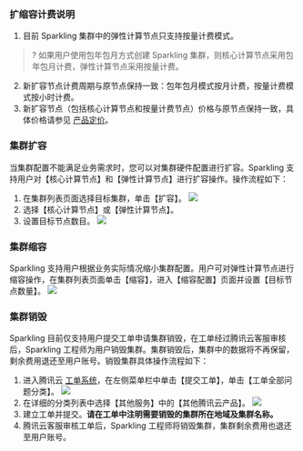 ### 扩缩容计费说明

1. 目前 Sparkling 集群中的弹性计算节点只支持按量计费模式。
>? 如果用户使用包年包月方式创建 Sparkling 集群，则核心计算节点采用包年包月计费，弹性计算节点采用按量计费。
2. 新扩容节点计费周期与原节点保持一致：包年包月模式按月计费，按量计费模式按小时计费。
3. 新扩容节点（包括核心计算节点和按量计费节点）价格与原节点保持一致，具体价格请参见 [产品定价](https://cloud.tencent.com/document/product/1002/37964)。
 
### 集群扩容
当集群配置不能满足业务需求时，您可以对集群硬件配置进行扩容。Sparkling 支持用户对【核心计算节点】和【弹性计算节点】进行扩容操作。操作流程如下：
1. 在集群列表页面选择目标集群，单击【扩容】。
![](https://main.qcloudimg.com/raw/a81c84b9e706fa19770b9bbc52b97772.jpg)
2. 选择【核心计算节点】或【弹性计算节点】。
3. 设置目标节点数目。
![](https://main.qcloudimg.com/raw/b7d252b8687f732ed0cc3182f5ba97b3.png)

### 集群缩容
Sparkling 支持用户根据业务实际情况缩小集群配置。用户可对弹性计算节点进行缩容操作，在集群列表页面单击【缩容】，进入【缩容配置】页面并设置【目标节点数量】。
![](https://main.qcloudimg.com/raw/fe04fb1708ff295e7692b85a07c06e12.png)

### 集群销毁

Sparkling 目前仅支持用户提交工单申请集群销毁，在工单经过腾讯云客服审核后，Sparkling 工程师为用户销毁集群。集群销毁后，集群中的数据将不再保留，剩余费用退还至用户账号。销毁集群具体操作流程如下：
1. 进入腾讯云 [工单系统](https://console.cloud.tencent.com/workorder)，在左侧菜单栏中单击【提交工单】，单击【工单全部问题分类】。
![](https://main.qcloudimg.com/raw/f466036239b320fbeb488b0c214f5a49.png)
2. 在详细的分类列表中选择【其他服务】中的【其他腾讯云产品】。
  ![](https://main.qcloudimg.com/raw/f9a87b5d54c2eb53afe6884a40c9424d.png)
3. 建立工单并提交。**请在工单中注明需要销毁的集群所在地域及集群名称。**
4. 腾讯云客服审核工单后，Sparkling 工程师将销毁集群，集群剩余费用也退还至用户账号。

